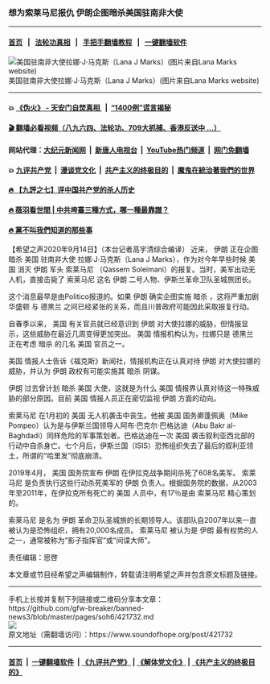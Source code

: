 ### 想为索莱马尼报仇 伊朗企图暗杀美国驻南非大使
------------------------

#### [首页](https://github.com/gfw-breaker/banned-news3/blob/master/README.md) &nbsp;&nbsp;|&nbsp;&nbsp; [法轮功真相](https://github.com/begood0513/basic/blob/master/README.md)  &nbsp;&nbsp;|&nbsp;&nbsp; [手把手翻墙教程](https://github.com/gfw-breaker/guides/wiki)  &nbsp;&nbsp;|&nbsp;&nbsp; [一键翻墙软件](https://github.com/gfw-breaker/nogfw/blob/master/README.md)  



<div><img alt="美国驻南非大使拉娜·J·马克斯（Lana J Marks）(图片来自Lana Marks website)" src="https://img.soundofhope.org/2020-09/lana-1600132068498.jpg"/>
<br/><figcaption class="caption">
 美国驻南非大使拉娜·J·马克斯（Lana J Marks）(图片来自Lana Marks website)
</figcaption></div><hr/>

#### 💥 [《伪火》 - 天安门自焚真相 ](http://158.247.203.241:10000/videos/blog/weihuo.html)&nbsp; |&nbsp; [“1400例”谎言揭秘  ](http://158.247.203.241:10000/videos/blog/jiexi1400.html)

#### [ 🎬  翻墙必看视频（八九六四、法轮功、709大抓捕、香港反送中 ...）](https://github.com/gfw-breaker/links/blob/master/banned.md)

#### 网站代理：[大纪元新闻网](http://158.247.203.241:10080/gb/) &nbsp;|&nbsp; [新唐人电视台](http://158.247.203.241:8808/gb/)  &nbsp;|&nbsp; [YouTube热门频道](http://158.247.203.241/youtube.html) &nbsp;|&nbsp; [网门免翻墙](http://158.247.203.241:11000/show.aspx?name=ogHome)

#### 💥 [九评共产党](http://158.247.203.241:10000/videos/res/jiuping/)&nbsp; |&nbsp; [漫谈党文化](http://158.247.203.241:10000/videos/res/mtdwh/)&nbsp; |&nbsp; [共产主义的终极目的](http://158.247.203.241:10000/videos/res/zjmd/)&nbsp; |&nbsp; [魔鬼在統治著我們的世界](http://158.247.203.241:10000/videos/res/TheSpecter/)  

#### [ 🔥  【九評之七】评中国共产党的杀人历史](http://158.247.203.241:10000/videos/news/../res/jiuping/index.html)

#### [ 🔥  薇羽看世間 | 中共垮臺三種方式，哪一種最靠譜？](http://158.247.203.241:10000/videos/news/weiyu01.html)

#### [ 🔥  黨不叫我們知道的那些事](http://158.247.203.241:10000/videos/news/truth02.html)

<div><div class="Content__Wrapper sc-1bvya0-0 grZQxZ">
 <p class="meta-top">
  <span class="meta">
   【希望之声2020年9月14日】（本台记者高宇清综合编译）
  </span>
  近来，
  <ok href="/term/1876">
   伊朗
  </ok>
  正在企图
  <ok href="/term/5021">
   暗杀
  </ok>
  <ok href="/term/1045">
   美国
  </ok>
  <ok href="/term/375409">
   驻南非大使
  </ok>
  拉娜·J·马克斯（Lana J Marks），作为对今年早些时候
  <ok href="/term/1045">
   美国
  </ok>
  消灭
  <ok href="/term/1876">
   伊朗
  </ok>
  军头
  <ok href="/term/375412">
   索莱马尼
  </ok>
  （Qassem Soleimani）的报复。当时，美军出动无人机，直接击毙了
  <ok href="/term/375412">
   索莱马尼
  </ok>
  这名
  <ok href="/term/1876">
   伊朗
  </ok>
  二号人物、伊斯兰革命卫队圣城旅团长。
 </p>
 <p>
  这个消息最早是由Politico报道的。如果
  <ok href="/term/1876">
   伊朗
  </ok>
  确实企图实施
  <ok href="/term/5021">
   暗杀
  </ok>
  ，这将严重加剧
  <ok href="/term/5350">
   华盛顿
  </ok>
  与
  <ok href="/term/24751">
   德黑兰
  </ok>
  之间已经紧张的关系，而且川普政府可能因此采取报复行动。
 </p>
 <div class="AD_Embed__Wrap-sc-1xslmin-0 igMuqX module desktop">
  <div>
  </div>
 </div>
 <p>
  自春季以来，
  <ok href="/term/1045">
   美国
  </ok>
  有关官员就已经意识到
  <ok href="/term/1876">
   伊朗
  </ok>
  对大使拉娜的威胁，但情报显示，这些威胁在最近几周变得更加突出。
  <ok href="/term/1045">
   美国
  </ok>
  情报机构认为，拉娜只是
  <ok href="/term/24751">
   德黑兰
  </ok>
  正在考虑
  <ok href="/term/5021">
   暗杀
  </ok>
  的几名
  <ok href="/term/1045">
   美国
  </ok>
  官员之一。
 </p>
 <p>
  <ok href="/term/1045">
   美国
  </ok>
  情报人士告诉《福克斯》新闻社，情报机构正在认真对待
  <ok href="/term/1876">
   伊朗
  </ok>
  对大使拉娜的威胁，并认为
  <ok href="/term/1876">
   伊朗
  </ok>
  政权有可能实施其
  <ok href="/term/5021">
   暗杀
  </ok>
  阴谋。
 </p>
 <p>
  <ok href="/term/1876">
   伊朗
  </ok>
  过去曾计划
  <ok href="/term/5021">
   暗杀
  </ok>
  <ok href="/term/1045">
   美国
  </ok>
  大使，这就是为什么
  <ok href="/term/1045">
   美国
  </ok>
  情报界认真对待这一特殊威胁的部分原因。目前
  <ok href="/term/1045">
   美国
  </ok>
  情报人员正在密切监视
  <ok href="/term/1876">
   伊朗
  </ok>
  方面的动向。
 </p>
 <p>
  <ok href="/term/375412">
   索莱马尼
  </ok>
  在1月初的
  <ok href="/term/1045">
   美国
  </ok>
  无人机袭击中丧生。他被
  <ok href="/term/1045">
   美国
  </ok>
  国务卿蓬佩奥（Mike Pompeo）认为是与伊斯兰国领导人阿布·巴克尔·巴格达迪（Abu Bakr al-Baghdadi）同样危险的军事策划者。巴格达迪在一次
  <ok href="/term/1045">
   美国
  </ok>
  袭击叙利亚西北部的行动中自杀身亡。七个月后，伊斯兰国（ISIS）恐怖组织失去了最后的叙利亚领土，所谓的“哈里发”彻底崩溃。
 </p>
 <p>
  2019年4月，
  <ok href="/term/1045">
   美国
  </ok>
  国务院宣布
  <ok href="/term/1876">
   伊朗
  </ok>
  在伊拉克战争期间杀死了608名美军。
  <ok href="/term/375412">
   索莱马尼
  </ok>
  是负责执行这些行动杀死美军的
  <ok href="/term/1876">
   伊朗
  </ok>
  负责人。根据国务院的数据，从2003年至2011年，在伊拉克所有死亡的
  <ok href="/term/1045">
   美国
  </ok>
  人员中，有17％是由
  <ok href="/term/375412">
   索莱马尼
  </ok>
  精心策划的。
 </p>
 <p>
  <ok href="/term/375412">
   索莱马尼
  </ok>
  是名为
  <ok href="/term/1876">
   伊朗
  </ok>
  革命卫队圣城旅的长期领导人。该部队自2007年以来一直被认为是恐怖组织，拥有20,000名成员。
  <ok href="/term/375412">
   索莱马尼
  </ok>
  被认为是
  <ok href="/term/1876">
   伊朗
  </ok>
  最有权势的人之一，通常被称为“影子指挥官”或“间谍大师”。
 </p>
 <p class="meta-btm">
  责任编辑：思啓
 </p>
 <p class="meta-btm">
  本文章或节目经希望之声编辑制作，转载请注明希望之声并包含原文标题及链接。
 </p>
</div>
</div>
<hr/>
手机上长按并复制下列链接或二维码分享本文章：<br/>
https://github.com/gfw-breaker/banned-news3/blob/master/pages/soh6/421732.md <br/>
<a href='https://github.com/gfw-breaker/banned-news3/blob/master/pages/soh6/421732.md'><img src='https://github.com/gfw-breaker/banned-news3/blob/master/pages/soh6/421732.md.png'/></a> <br/>
原文地址（需翻墙访问）：https://www.soundofhope.org/post/421732


------------------------
#### [首页](https://github.com/gfw-breaker/banned-news3/blob/master/README.md) &nbsp;|&nbsp; [一键翻墙软件](https://github.com/gfw-breaker/nogfw/blob/master/README.md) &nbsp;| [《九评共产党》](https://github.com/gfw-breaker/9ping.md/blob/master/README.md#九评之一评共产党是什么) | [《解体党文化》](https://github.com/gfw-breaker/jtdwh.md/blob/master/README.md) | [《共产主义的终极目的》](https://github.com/gfw-breaker/gczydzjmd.md/blob/master/README.md)


<img src='http://gfw-breaker.win/banned-news3/pages/soh6/421732.md' width='0px' height='0px'/>